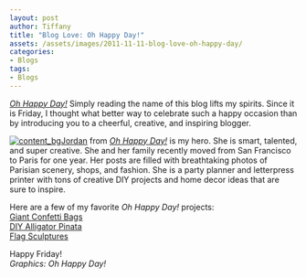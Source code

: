```yaml
---
layout: post
author: Tiffany
title: "Blog Love: Oh Happy Day!"
assets: /assets/images/2011-11-11-blog-love-oh-happy-day/
categories: 
- Blogs
tags: 
- Blogs
---
```


_[Oh Happy Day!](http://ohhappyday.com/)_ Simply reading the name of this blog lifts my spirits. Since it is Friday, I thought what better way to celebrate such a happy occasion than by introducing you to a cheerful, creative, and inspiring blogger.

[![](jekyll_uploads/2011/11/content_bg-e1321037203247.png "content_bg")](http://www.sweetpeonies.com/2011/11/blog-love-oh-happy-day/content_bg/)[Jordan](http://ohhappyday.com/) from _[Oh Happy Day!](http://ohhappyday.com/)_ is my hero. She is smart, talented, and super creative. She and her family recently moved from San Francisco to Paris for one year. Her posts are filled with breathtaking photos of Parisian scenery, shops, and fashion. She is a party planner and letterpress printer with tons of creative DIY projects and home decor ideas that are sure to inspire.

Here are a few of my favorite _Oh Happy Day!_ projects:  
[Giant Confetti Bags](http://ohhappyday.com/2011/10/giant-confetti-bags-diy/)  
[DIY Alligator Pinata](http://ohhappyday.com/2011/09/how-to-make-a-golden-alligator-pinata/)  
[Flag Sculptures](http://ohhappyday.com/2010/08/flag-sculptures/)

Happy Friday!  
_Graphics: Oh Happy Day!_